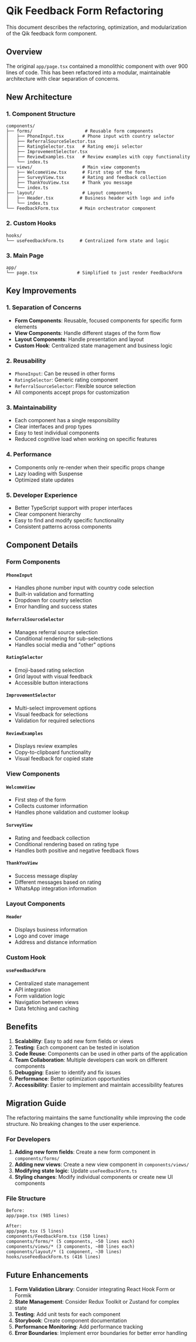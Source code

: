 # Qik Feedback Form Refactoring

This document describes the refactoring, optimization, and modularization of the Qik feedback form component.

## Overview

The original `app/page.tsx` contained a monolithic component with over 900 lines of code. This has been refactored into a modular, maintainable architecture with clear separation of concerns.

## New Architecture

### 1. Component Structure

```
components/
├── forms/                    # Reusable form components
│   ├── PhoneInput.tsx       # Phone input with country selector
│   ├── ReferralSourceSelector.tsx
│   ├── RatingSelector.tsx   # Rating emoji selector
│   ├── ImprovementSelector.tsx
│   ├── ReviewExamples.tsx   # Review examples with copy functionality
│   └── index.ts
├── views/                   # Main view components
│   ├── WelcomeView.tsx      # First step of the form
│   ├── SurveyView.tsx       # Rating and feedback collection
│   ├── ThankYouView.tsx     # Thank you message
│   └── index.ts
├── layout/                  # Layout components
│   ├── Header.tsx          # Business header with logo and info
│   └── index.ts
└── FeedbackForm.tsx        # Main orchestrator component
```

### 2. Custom Hooks

```
hooks/
└── useFeedbackForm.ts      # Centralized form state and logic
```

### 3. Main Page

```
app/
└── page.tsx               # Simplified to just render FeedbackForm
```

## Key Improvements

### 1. **Separation of Concerns**

- **Form Components**: Reusable, focused components for specific form elements
- **View Components**: Handle different stages of the form flow
- **Layout Components**: Handle presentation and layout
- **Custom Hook**: Centralized state management and business logic

### 2. **Reusability**

- `PhoneInput`: Can be reused in other forms
- `RatingSelector`: Generic rating component
- `ReferralSourceSelector`: Flexible source selection
- All components accept props for customization

### 3. **Maintainability**

- Each component has a single responsibility
- Clear interfaces and prop types
- Easy to test individual components
- Reduced cognitive load when working on specific features

### 4. **Performance**

- Components only re-render when their specific props change
- Lazy loading with Suspense
- Optimized state updates

### 5. **Developer Experience**

- Better TypeScript support with proper interfaces
- Clear component hierarchy
- Easy to find and modify specific functionality
- Consistent patterns across components

## Component Details

### Form Components

#### `PhoneInput`

- Handles phone number input with country code selection
- Built-in validation and formatting
- Dropdown for country selection
- Error handling and success states

#### `ReferralSourceSelector`

- Manages referral source selection
- Conditional rendering for sub-selections
- Handles social media and "other" options

#### `RatingSelector`

- Emoji-based rating selection
- Grid layout with visual feedback
- Accessible button interactions

#### `ImprovementSelector`

- Multi-select improvement options
- Visual feedback for selections
- Validation for required selections

#### `ReviewExamples`

- Displays review examples
- Copy-to-clipboard functionality
- Visual feedback for copied state

### View Components

#### `WelcomeView`

- First step of the form
- Collects customer information
- Handles phone validation and customer lookup

#### `SurveyView`

- Rating and feedback collection
- Conditional rendering based on rating type
- Handles both positive and negative feedback flows

#### `ThankYouView`

- Success message display
- Different messages based on rating
- WhatsApp integration information

### Layout Components

#### `Header`

- Displays business information
- Logo and cover image
- Address and distance information

### Custom Hook

#### `useFeedbackForm`

- Centralized state management
- API integration
- Form validation logic
- Navigation between views
- Data fetching and caching

## Benefits

1. **Scalability**: Easy to add new form fields or views
2. **Testing**: Each component can be tested in isolation
3. **Code Reuse**: Components can be used in other parts of the application
4. **Team Collaboration**: Multiple developers can work on different components
5. **Debugging**: Easier to identify and fix issues
6. **Performance**: Better optimization opportunities
7. **Accessibility**: Easier to implement and maintain accessibility features

## Migration Guide

The refactoring maintains the same functionality while improving the code structure. No breaking changes to the user experience.

### For Developers

1. **Adding new form fields**: Create a new form component in `components/forms/`
2. **Adding new views**: Create a new view component in `components/views/`
3. **Modifying state logic**: Update `useFeedbackForm.ts`
4. **Styling changes**: Modify individual components or create new UI components

### File Structure

```
Before:
app/page.tsx (985 lines)

After:
app/page.tsx (5 lines)
components/FeedbackForm.tsx (150 lines)
components/forms/* (5 components, ~50 lines each)
components/views/* (3 components, ~80 lines each)
components/layout/* (1 component, ~30 lines)
hooks/useFeedbackForm.ts (416 lines)
```

## Future Enhancements

1. **Form Validation Library**: Consider integrating React Hook Form or Formik
2. **State Management**: Consider Redux Toolkit or Zustand for complex state
3. **Testing**: Add unit tests for each component
4. **Storybook**: Create component documentation
5. **Performance Monitoring**: Add performance tracking
6. **Error Boundaries**: Implement error boundaries for better error handling
